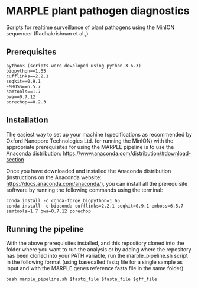 # MARPLE plant pathogen diagnostics
Scripts for realtime surveillance of plant pathogens using the MinION sequencer (Radhakrishnan et al.,)


## Prerequisites
``` 
python3 (scripts were developed using python-3.6.3)
biopython==1.65
cufflinks==2.2.1
seqkit==0.9.1
EMBOSS==6.5.7
samtools==1.7
bwa==0.7.12
porechop==0.2.3
```

## Installation
The easiest way to set up your machine (specifications as recommended by Oxford Nanopore Technologies Ltd. for running the MinION) with the appropriate prerequisites for using the MARPLE pipeline is to use the Anaconda distribution: https://www.anaconda.com/distribution/#download-section

Once you have downloaded and installed the Anaconda distribution (instructions on the Anaconda website: https://docs.anaconda.com/anaconda/), you can install all the prerequisite software by running the following commands using the terminal:
```
conda install -c conda-forge biopython=1.65
conda install -c bioconda cufflinks=2.2.1 seqkit=0.9.1 emboss=6.5.7 samtools=1.7 bwa=0.7.12 porechop
```

## Running the pipeline
With the above prerequisites installed, and this repository cloned into the folder where you want to run the analysis or by adding where the repository has been cloned into your PATH variable, run the marple_pipeline.sh script in the following format (using basecalled fastq file for a single sample as input and with the MARPLE genes reference fasta file in the same folder): 

``
bash marple_pipeline.sh $fastq_file $fasta_file $gff_file
``
